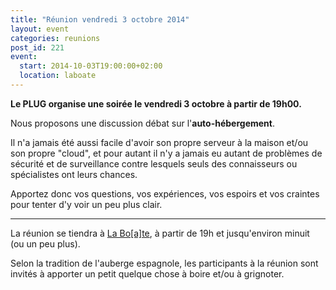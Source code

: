 ```yaml
---
title: "Réunion vendredi 3 octobre 2014"
layout: event
categories: reunions
post_id: 221
event:
  start: 2014-10-03T19:00:00+02:00
  location: laboate
---
```


**Le PLUG organise une soirée le vendredi 3 octobre à partir de 19h00.**

Nous proposons une discussion débat sur l'**auto-hébergement**.

Il n'a jamais été aussi facile d'avoir son propre serveur à la maison et/ou son propre "cloud", et pour autant il n'y a jamais eu autant de problèmes de sécurité et de surveillance contre lesquels seuls des connaisseurs ou spécialistes ont leurs chances.

Apportez donc vos questions, vos expériences, vos espoirs et vos craintes pour tenter d'y voir un peu plus clair.

----

La réunion se tiendra à [La Bo\[a\]te](http://laboate.com/), à partir de 19h et jusqu'environ minuit (ou un peu plus).

Selon la tradition de l'auberge espagnole, les participants à la réunion sont invités à apporter un petit quelque chose à boire et/ou à grignoter.
